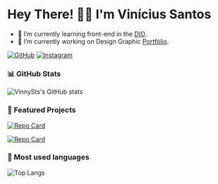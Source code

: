 # Hey There! 👋🏾 I'm Vinícius Santos
- 🌱 I’m currently learning front-end in the [DIO](https://dio.me).
- 🔭 I’m currently working on Design Graphic [Portfólio](https://acrobat.adobe.com/link/review?uri=urn%3Aaaid%3Ascds%3AUS%3A875ac5a8-46ef-4e57-ac9e-452b07b9448a).

[![GitHub](https://img.shields.io/badge/GitHub-001966?style=for-the-badge&logo=github&logoColor=809fff)](https://github.com/VinnySts)
[![Instagram](https://img.shields.io/badge/Instagram-001966?style=for-the-badge&logo=instagram&logoColor=809fff)](https://www.instagram.com/vinnysts.dg/)

### 📊 GitHub Stats

![VinnySts's GitHub stats](https://github-readme-stats.vercel.app/api?username=VinnySts&theme=transparent&bg_color=001966&border_color=809fff&show_icons=true&icon_color=&title_color=fff&text_color=809fff&hide_title=true)

### 📌 Featured Projects

[![Repo Card](https://github-readme-stats.vercel.app/api/pin/?username=VinnySts&repo=dio-desafio-classificador-de-nivel&bg_color=001966&border_color=809fff&show_icons=true&icon_color=30A3DC&title_color=fff&text_color=809fff)](https://github.com/VinnySts/dio-desafio-classificador-de-nivel)

[![Repo Card](https://github-readme-stats.vercel.app/api/pin/?username=VinnySts&repo=dio-desafio-calculadora-de-partidas-rankeadas&bg_color=001966&border_color=809fff&show_icons=true&icon_color=30A3DC&title_color=fff&text_color=809fff)](https://github.com/VinnySts/dio-desafio-calculadora-de-partidas-rankeadas)

### 🚀 Most used languages

![Top Langs](https://github-readme-stats-git-masterrstaa-rickstaa.vercel.app/api/top-langs/?username=VinnySts&bg_color=001966&border_color=809fff&title_color=fff&text_color=809fff&hide_title=true)
